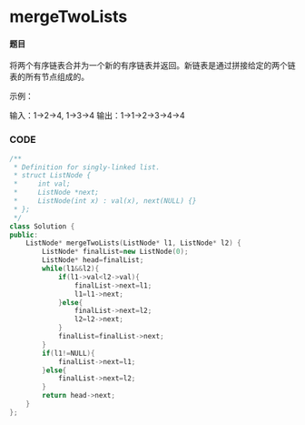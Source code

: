 # mergeTwoLists


#### 题目

将两个有序链表合并为一个新的有序链表并返回。新链表是通过拼接给定的两个链表的所有节点组成的。 

示例：

输入：1->2->4, 1->3->4
输出：1->1->2->3->4->4



### CODE
```c++
/**
 * Definition for singly-linked list.
 * struct ListNode {
 *     int val;
 *     ListNode *next;
 *     ListNode(int x) : val(x), next(NULL) {}
 * };
 */
class Solution {
public:
    ListNode* mergeTwoLists(ListNode* l1, ListNode* l2) {
        ListNode* finalList=new ListNode(0);
        ListNode* head=finalList;
        while(l1&&l2){
            if(l1->val<l2->val){
                finalList->next=l1;
                l1=l1->next;
            }else{
                finalList->next=l2;
                l2=l2->next;
            }
            finalList=finalList->next;
        }
        if(l1!=NULL){
            finalList->next=l1;
        }else{
            finalList->next=l2;
        }
        return head->next;
    }
};
```

